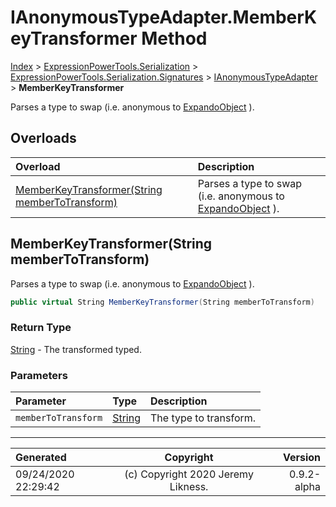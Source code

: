﻿# IAnonymousTypeAdapter.MemberKeyTransformer Method

[Index](../index.md) > [ExpressionPowerTools.Serialization](ExpressionPowerTools.Serialization.a.md) > [ExpressionPowerTools.Serialization.Signatures](ExpressionPowerTools.Serialization.Signatures.n.md) > [IAnonymousTypeAdapter](ExpressionPowerTools.Serialization.Signatures.IAnonymousTypeAdapter.i.md) > **MemberKeyTransformer**

Parses a type to swap (i.e. anonymous to [ExpandoObject](https://docs.microsoft.com/dotnet/api/system.dynamic.expandoobject) ).

## Overloads

| Overload | Description |
| :-- | :-- |
| [MemberKeyTransformer(String memberToTransform)](#memberkeytransformerstring-membertotransform) | Parses a type to swap (i.e. anonymous to [ExpandoObject](https://docs.microsoft.com/dotnet/api/system.dynamic.expandoobject) ). |
## MemberKeyTransformer(String memberToTransform)

Parses a type to swap (i.e. anonymous to [ExpandoObject](https://docs.microsoft.com/dotnet/api/system.dynamic.expandoobject) ).

```csharp
public virtual String MemberKeyTransformer(String memberToTransform)
```

### Return Type

 [String](https://docs.microsoft.com/dotnet/api/system.string)  - The transformed typed.

### Parameters

| Parameter | Type | Description |
| :-- | :-- | :-- |
| `memberToTransform` | [String](https://docs.microsoft.com/dotnet/api/system.string) | The type to transform. |



---

| Generated | Copyright | Version |
| :-- | :-: | --: |
| 09/24/2020 22:29:42 | (c) Copyright 2020 Jeremy Likness. | 0.9.2-alpha |
